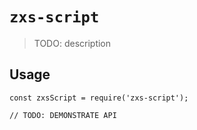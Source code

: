 # `zxs-script`

> TODO: description

## Usage

```
const zxsScript = require('zxs-script');

// TODO: DEMONSTRATE API
```
